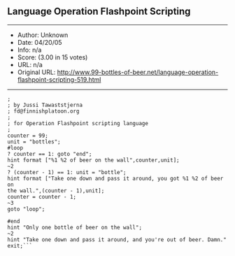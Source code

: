 
## Language Operation Flashpoint Scripting ##
---
- Author: Unknown
- Date: 04/20/05
- Info: n/a
- Score:  (3.00 in 15 votes)
- URL: n/a
- Original URL: http://www.99-bottles-of-beer.net/language-operation-flashpoint-scripting-519.html
---

```; beer.sqs
;
; by Jussi Tawaststjerna
; fd@finnishplatoon.org
;
; for Operation Flashpoint scripting language
;
counter = 99;
unit = "bottles";
#loop
? counter == 1: goto "end";
hint format ["%1 %2 of beer on the wall",counter,unit];
~2
? (counter - 1) == 1: unit = "bottle";
hint format ["Take one down and pass it around, you got %1 %2 of beer on
the wall.",(counter - 1),unit];
counter = counter - 1;
~3
goto "loop";

#end
hint "Only one bottle of beer on the wall";
~2
hint "Take one down and pass it around, and you're out of beer. Damn."
exit;```